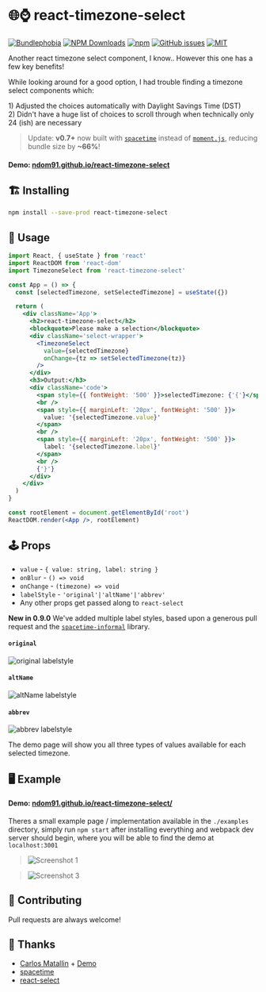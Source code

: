 # 🌐⌚ react-timezone-select

[![Bundlephobia](https://badgen.net/bundlephobia/minzip/react-timezone-select?style=flat-square)](https://bundlephobia.com/result?p=react-timezone-select@0.8.3)
[![NPM Downloads](https://img.shields.io/npm/dm/react-timezone-select?style=flat-square)](https://www.npmjs.com/package/react-timezone-select)
[![npm](https://img.shields.io/npm/v/react-timezone-select?style=flat-square)](https://www.npmjs.com/package/react-timezone-select)
[![GitHub issues](https://img.shields.io/github/issues/ndom91/react-timezone-select?style=flat-square)](https://github.com/ndom91/react-timezone-select/issues)
[![MIT](https://badgen.net/badge/license/MIT/blue?style=flat-square)](https://github.com/ndom91/react-timezone-select/blob/main/LICENSE)

Another react timezone select component, I know.. However this one has a few key benefits!

While looking around for a good option, I had trouble finding a timezone select components which:

1\) Adjusted the choices automatically with Daylight Savings Time (DST)  
2\) Didn't have a huge list of choices to scroll through when technically only 24 (ish) are necessary

> Update: **v0.7+** now built with [`spacetime`](https://github.com/spencermountain/spacetime) instead of [`moment.js`](https://momentjs.com), reducing bundle size by **~66%**!

#### Demo: [ndom91.github.io/react-timezone-select](https://ndom91.github.io/react-timezone-select/)

## 🏗️ Installing

```bash
npm install --save-prod react-timezone-select
```

## 🔭 Usage

```jsx
import React, { useState } from 'react'
import ReactDOM from 'react-dom'
import TimezoneSelect from 'react-timezone-select'

const App = () => {
  const [selectedTimezone, setSelectedTimezone] = useState({})

  return (
    <div className='App'>
      <h2>react-timezone-select</h2>
      <blockquote>Please make a selection</blockquote>
      <div className='select-wrapper'>
        <TimezoneSelect
          value={selectedTimezone}
          onChange={tz => setSelectedTimezone(tz)}
        />
      </div>
      <h3>Output:</h3>
      <div className='code'>
        <span style={{ fontWeight: '500' }}>selectedTimezone: {'{'}</span>{' '}
        <br />
        <span style={{ marginLeft: '20px', fontWeight: '500' }}>
          value: '{selectedTimezone.value}'
        </span>
        <br />
        <span style={{ marginLeft: '20px', fontWeight: '500' }}>
          label: '{selectedTimezone.label}'
        </span>
        <br />
        {'}'}
      </div>
    </div>
  )
}

const rootElement = document.getElementById('root')
ReactDOM.render(<App />, rootElement)
```

## 🕹️ Props

- `value` - `{ value: string, label: string }`
- `onBlur` - `() => void`
- `onChange` - `(timezone) => void`
- `labelStyle` - `'original'|'altName'|'abbrev'`
- Any other props get passed along to `react-select`

**New in 0.9.0** We've added multiple label styles, based upon a generous pull request and the [`spacetime-informal`](https://npm.im/spacetime-informal) library.

#### `original`

![original labelstyle](https://user-images.githubusercontent.com/7415984/95472863-cecf7400-0983-11eb-8b2b-5cdb04e57881.png)

#### `altName`

![altName labelstyle](https://user-images.githubusercontent.com/7415984/95472987-ed356f80-0983-11eb-8bb5-5cf389f2244a.png)

#### `abbrev`

![abbrev labelstyle](https://user-images.githubusercontent.com/7415984/95472714-a9426a80-0983-11eb-9a5f-301a51c92d8a.png)

The demo page will show you all three types of values available for each selected timezone.

## 🖥️ Example

#### Demo: [ndom91.github.io/react-timezone-select/](https://ndom91.github.io/react-timezone-select/)

Theres a small example page / implementation available in the `./examples` directory, simply run `npm start` after installing everything and webpack dev server should begin, where you will be able to find the demo at `localhost:3001`

> ![Screenshot 1](https://imgur.com/6lnxeEV.png)

> ![Screenshot 3](https://imgur.com/HF6E9hH.png)

## 🚧 Contributing

Pull requests are always welcome!

## 🙏 Thanks

- [Carlos Matallin](https://github.com/matallo/) + [Demo](https://codepen.io/matallo/pen/WEjKqG?editors=1010)
- [spacetime](https://github.com/spencermountain/spacetime)
- [react-select](https://react-select.com)
